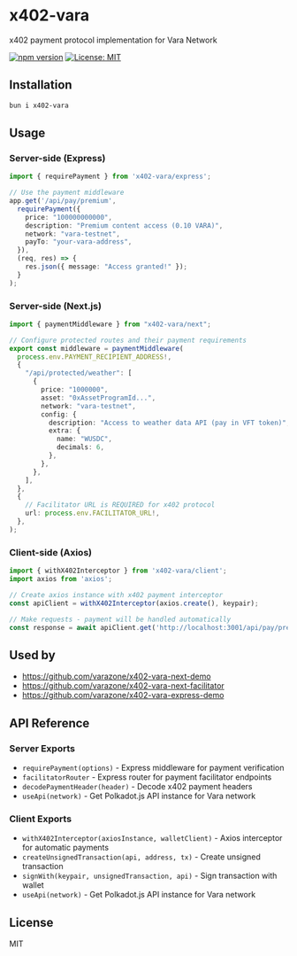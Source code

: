 # x402-vara

x402 payment protocol implementation for Vara Network

[![npm version](https://img.shields.io/npm/v/x402-vara.svg)](https://www.npmjs.com/package/x402-vara)
[![License: MIT](https://img.shields.io/badge/License-MIT-yellow.svg)](https://opensource.org/licenses/MIT)

## Installation

```bash
bun i x402-vara
```

## Usage

### Server-side (Express)

```typescript
import { requirePayment } from 'x402-vara/express';

// Use the payment middleware
app.get('/api/pay/premium',
  requirePayment({
    price: "100000000000",
    description: "Premium content access (0.10 VARA)",
    network: "vara-testnet",
    payTo: "your-vara-address",
  }),
  (req, res) => {
    res.json({ message: "Access granted!" });
  }
);
```

### Server-side (Next.js)

```typescript
import { paymentMiddleware } from "x402-vara/next";

// Configure protected routes and their payment requirements
export const middleware = paymentMiddleware(
  process.env.PAYMENT_RECIPIENT_ADDRESS!,
  {
    "/api/protected/weather": [
      {
        price: "1000000",
        asset: "0xAssetProgramId...",
        network: "vara-testnet",
        config: {
          description: "Access to weather data API (pay in VFT token)",
          extra: {
            name: "WUSDC",
            decimals: 6,
          },
        },
      },
    ],
  },
  {
    // Facilitator URL is REQUIRED for x402 protocol
    url: process.env.FACILITATOR_URL!,
  },
);
```

### Client-side (Axios)

```typescript
import { withX402Interceptor } from 'x402-vara/client';
import axios from 'axios';

// Create axios instance with x402 payment interceptor
const apiClient = withX402Interceptor(axios.create(), keypair);

// Make requests - payment will be handled automatically
const response = await apiClient.get('http://localhost:3001/api/pay/premium');
```

## Used by

- https://github.com/varazone/x402-vara-next-demo
- https://github.com/varazone/x402-vara-next-facilitator
- https://github.com/varazone/x402-vara-express-demo

## API Reference

### Server Exports

- `requirePayment(options)` - Express middleware for payment verification
- `facilitatorRouter` - Express router for payment facilitator endpoints
- `decodePaymentHeader(header)` - Decode x402 payment headers
- `useApi(network)` - Get Polkadot.js API instance for Vara network

### Client Exports

- `withX402Interceptor(axiosInstance, walletClient)` - Axios interceptor for automatic payments
- `createUnsignedTransaction(api, address, tx)` - Create unsigned transaction
- `signWith(keypair, unsignedTransaction, api)` - Sign transaction with wallet
- `useApi(network)` - Get Polkadot.js API instance for Vara network

## License

MIT
